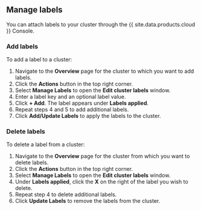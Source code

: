 ## Manage labels

You can attach labels to your cluster through the {{ site.data.products.cloud }} Console.

### Add labels

To add a label to a cluster:

1. Navigate to the **Overview** page for the cluster to which you want to add labels.
1. Click the **Actions** button in the top right corner.
1. Select **Manage Labels** to open the **Edit cluster labels** window.
1. Enter a label key and an optional label value.
1. Click **+ Add**. The label appears under **Labels applied**.
1. Repeat steps 4 and 5 to add additional labels.
1. Click **Add/Update Labels** to apply the labels to the cluster.

### Delete labels

To delete a label from a cluster:

1. Navigate to the **Overview** page for the cluster from which you want to delete labels.
1. Click the **Actions** button in the top right corner.
1. Select **Manage Labels** to open the **Edit cluster labels** window.
1. Under **Labels applied**, click the **X** on the right of the label you wish to delete.
1. Repeat step 4 to delete additional labels.
1. Click **Update Labels** to remove the labels from the cluster.
